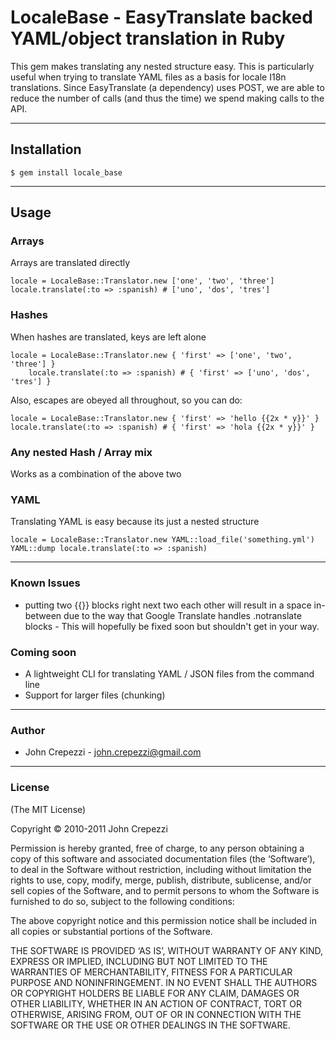 # LocaleBase - EasyTranslate backed YAML/object translation in Ruby

This gem makes translating any nested structure easy.  This is particularly useful when trying to translate YAML files as a basis for locale I18n translations.
Since EasyTranslate (a dependency) uses POST, we are able to reduce the number of calls (and thus the time) we spend making calls to the API.

---

## Installation

    $ gem install locale_base

---

## Usage

### Arrays

Arrays are translated directly

    locale = LocaleBase::Translator.new ['one', 'two', 'three']
    locale.translate(:to => :spanish) # ['uno', 'dos', 'tres']

### Hashes

When hashes are translated, keys are left alone

    locale = LocaleBase::Translator.new { 'first' => ['one', 'two', 'three'] }
		locale.translate(:to => :spanish) # { 'first' => ['uno', 'dos', 'tres'] }

Also, escapes are obeyed all throughout, so you can do:

    locale = LocaleBase::Translator.new { 'first' => 'hello {{2x * y}}' }
    locale.translate(:to => :spanish) # { 'first' => 'hola {{2x * y}}' }

### Any nested Hash / Array mix

Works as a combination of the above two

### YAML

Translating YAML is easy because its just a nested structure

    locale = LocaleBase::Translator.new YAML::load_file('something.yml')
    YAML::dump locale.translate(:to => :spanish)

---

### Known Issues

* putting two {{}} blocks right next two each other will result in a space in-between due to the way that Google Translate handles .notranslate blocks - This will hopefully be fixed soon but shouldn't get in your way.

### Coming soon

* A lightweight CLI for translating YAML / JSON files from the command line
* Support for larger files (chunking)

--- 

### Author

* John Crepezzi - john.crepezzi@gmail.com

---

### License

(The MIT License)

Copyright © 2010-2011 John Crepezzi

Permission is hereby granted, free of charge, to any person obtaining a copy of this software and associated documentation files (the ‘Software’), to deal in the Software without restriction, including without limitation the rights to use, copy, modify, merge, publish, distribute, sublicense, and/or sell copies of the Software, and to permit persons to whom the Software is furnished to do so, subject to the following conditions:

The above copyright notice and this permission notice shall be included in all copies or substantial portions of the Software.

THE SOFTWARE IS PROVIDED ‘AS IS’, WITHOUT WARRANTY OF ANY KIND, EXPRESS OR IMPLIED, INCLUDING BUT NOT LIMITED TO THE WARRANTIES OF MERCHANTABILITY, FITNESS FOR A PARTICULAR PURPOSE AND NONINFRINGEMENT. IN NO EVENT SHALL THE AUTHORS OR COPYRIGHT HOLDERS BE LIABLE FOR ANY CLAIM, DAMAGES OR OTHER LIABILITY, WHETHER IN AN ACTION OF CONTRACT, TORT OR OTHERWISE, ARISING FROM, OUT OF OR IN CONNECTION WITH THE SOFTWARE OR THE USE OR OTHER DEALINGS IN THE SOFTWARE.
